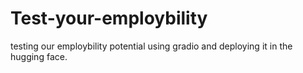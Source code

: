 # Test-your-employbility
testing our employbility potential using gradio and deploying it in the hugging face.
